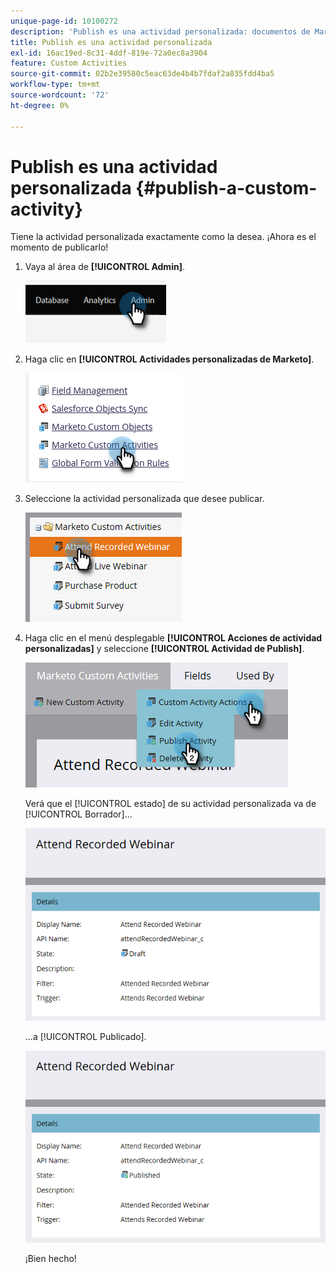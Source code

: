 ```yaml
---
unique-page-id: 10100272
description: 'Publish es una actividad personalizada: documentos de Marketo, documentación del producto'
title: Publish es una actividad personalizada
exl-id: 16ac19ed-8c31-4ddf-819e-72a0ec8a3904
feature: Custom Activities
source-git-commit: 02b2e39580c5eac63de4b4b7fdaf2a835fdd4ba5
workflow-type: tm+mt
source-wordcount: '72'
ht-degree: 0%

---
```


# Publish es una actividad personalizada {#publish-a-custom-activity}

Tiene la actividad personalizada exactamente como la desea. ¡Ahora es el momento de publicarlo!

1. Vaya al área de **[!UICONTROL Admin]**.

   ![](assets/publish-a-custom-activity-1.png)

1. Haga clic en **[!UICONTROL Actividades personalizadas de Marketo]**.

   ![](assets/publish-a-custom-activity-2.png)

1. Seleccione la actividad personalizada que desee publicar.

   ![](assets/publish-a-custom-activity-3.png)

1. Haga clic en el menú desplegable **[!UICONTROL Acciones de actividad personalizadas]** y seleccione **[!UICONTROL Actividad de Publish]**.

   ![](assets/publish-a-custom-activity-4.png)

   Verá que el [!UICONTROL estado] de su actividad personalizada va de [!UICONTROL Borrador]...

   ![](assets/publish-a-custom-activity-5.png)

   ...a [!UICONTROL Publicado].

   ![](assets/publish-a-custom-activity-6.png)

   ¡Bien hecho!
